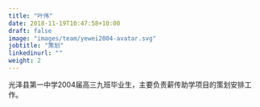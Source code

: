 ```yaml
---
title: "叶伟"
date: 2018-11-19T10:47:58+10:00
draft: false
image: "images/team/yewei2004-avatar.svg"
jobtitle: "策划"
linkedinurl: ""
weight: 2
---
```


光泽县第一中学2004届高三九班毕业生，主要负责薪传助学项目的策划安排工作。
